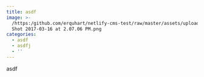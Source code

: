```yaml
---
title: asdf
image: >-
  /https:/github.com/erquhart/netlify-cms-test/raw/master/assets/uploads/Screen
  Shot 2017-03-16 at 2.07.06 PM.png
categories:
  - asdf
  - asdfj
  - ''
---
```


asdf
